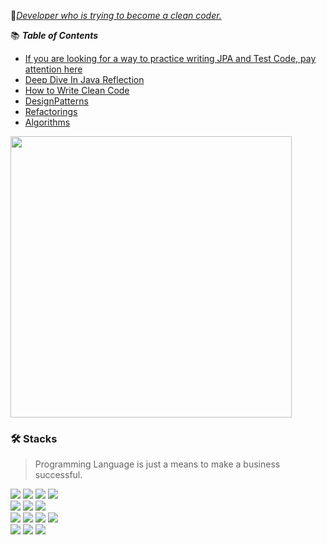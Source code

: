 🎯[_Developer who is trying to become a clean coder._](https://github.com/BAEKJungHo/clean-programming)

📚 ___Table of Contents___

- [If you are looking for a way to practice writing JPA and Test Code, pay attention here](https://github.com/BAEKJungHo/jtcwp)
- [Deep Dive In Java Reflection](https://github.com/BAEKJungHo/deepdiveinreflection)
- [How to Write Clean Code](https://github.com/BAEKJungHo/clean-programming)
- [DesignPatterns](https://github.com/BAEKJungHo/designpattern/tree/master/designpatterns)
- [Refactorings](https://github.com/BAEKJungHo/designpattern/tree/master/refactorings)
- [Algorithms](https://github.com/BAEKJungHo/algorithms)

<p align="left">
<img src="https://github-readme-stats.vercel.app/api?username=BAEKJungHo&show_icons=true&theme=outrun" width="450"/> 
</p>

### 🛠 Stacks

> Programming Language is just a means to make a business successful.

<div>
  <img src="https://img.shields.io/badge/Spring-6DB33F?style=flat-square&logo=Spring&logoColor=white">
  <img src="https://img.shields.io/badge/Java-007396?style=flat-square&logo=Java&logoColor=white">
  <img src="https://img.shields.io/badge/Kotlin-7F52FF?style=flat-square&logo=Kotlin&logoColor=white">
  <img src="https://img.shields.io/badge/SpringSecurity-6DB33F?style=flat-square&logo=SpringSecurity&logoColor=white">
</div>
<div>
  <img src="https://img.shields.io/badge/JavaScript-F7Df1E?style=flat-square&logo=JavaScript&logoColor=white"/>
  <img src="https://img.shields.io/badge/TypeScript-3178C6?style=flat-square&logo=TypeScript&logoColor=white"/>
  <img src="https://img.shields.io/badge/Asciidoctor-E40046?style=flat-square&logo=Asciidoctor&logoColor=white"/>
</div>

<div>
  <img src="https://img.shields.io/badge/Oracle-F80000?style=flat-square&logo=Oracle&logoColor=white">
  <img src="https://img.shields.io/badge/MySQL-4479A1?style=flat-square&logo=MySQL&logoColor=white">
  <img src="https://img.shields.io/badge/Git-F05032?style=flat-square&logo=Git&logoColor=white">
  <img src="https://img.shields.io/badge/Junit5-25A162?style=flat-square&logo=Junit5&logoColor=white">
</div>


<div>
  <img src="https://img.shields.io/badge/JIRA-0052CC?style=flat-square&logo=Jira&logoColor=white">
  <img src="https://img.shields.io/badge/Confluence-172B4D?style=flat-square&logo=Confluence&logoColor=white">
  <img src="https://img.shields.io/badge/MongoDB-47A248?style=flat-square&logo=MongoDB&logoColor=white">
</div>
